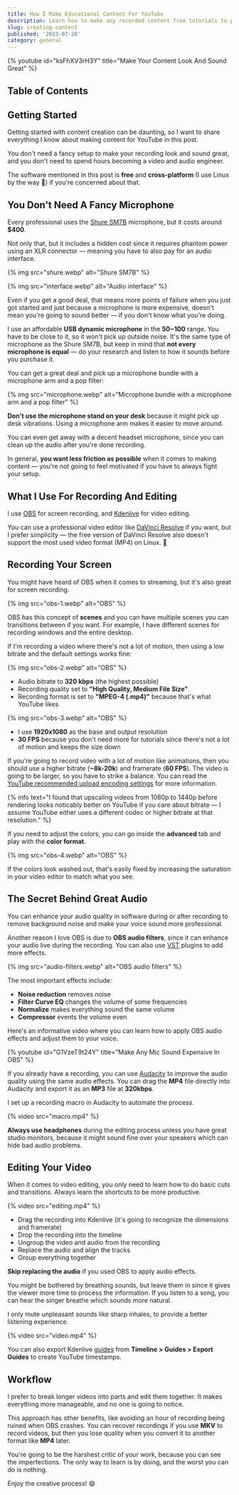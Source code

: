 ```yaml
---
title: How I Make Educational Content For YouTube
description: Learn how to make any recorded content from tutorials to presentations look and sound great.
slug: creating-content
published: '2023-07-28'
category: general
---
```


{% youtube id="ksFhXV3rH3Y" title="Make Your Content Look And Sound Great" %}

## Table of Contents

## Getting Started

Getting started with content creation can be daunting, so I want to share everything I know about making content for YouTube in this post.

You don't need a fancy setup to make your recording look and sound great, and you don't need to spend hours becoming a video and audio engineer.

The software mentioned in this post is **free** and **cross-platform** (I use Linux by the way 🐧) if you're concerned about that.

## You Don't Need A Fancy Microphone

Every professional uses the [Shure SM7B](https://www.shure.com/en-US/products/microphones/sm7b?variant=SM7B) microphone, but it costs around **$400**.

Not only that, but it includes a hidden cost since it requires phantom power using an XLR connector — meaning you have to also pay for an audio interface.

{% img src="shure.webp" alt="Shure SM7B" %}

{% img src="interface.webp" alt="Audio interface" %}

Even if you get a good deal, that means more points of failure when you just got started and just because a microphone is more expensive, doesn't mean you're going to sound better — if you don't know what you're doing.

I use an affordable **USB dynamic microphone** in the **$50-$100** range. You have to be close to it, so it won't pick up outside noise. It's the same type of microphone as the Shure SM7B, but keep in mind that **not every microphone is equal** — do your research and listen to how it sounds before you purchase it.

You can get a great deal and pick up a microphone bundle with a microphone arm and a pop filter:

{% img src="microphone.webp" alt="Microphone bundle with a microphone arm and a pop filter" %}

**Don't use the microphone stand on your desk** because it might pick up desk vibrations. Using a microphone arm makes it easier to move around.

You can even get away with a decent headset microphone, since you can clean up the audio after you're done recording.

In general, **you want less friction as possible** when it comes to making content — you're not going to feel motivated if you have to always fight your setup.

## What I Use For Recording And Editing

I use [OBS](https://obsproject.com/) for screen recording, and [Kdenlive](https://kdenlive.org/en/) for video editing.

You can use a professional video editor like [DaVinci Resolve](https://www.blackmagicdesign.com/products/davinciresolve/) if you want, but I prefer simplicity — the free version of DaVinci Resolve also doesn't support the most used video format (MP4) on Linux. 🤦

## Recording Your Screen

You might have heard of OBS when it comes to streaming, but it's also great for screen recording.

{% img src="obs-1.webp" alt="OBS" %}

OBS has this concept of **scenes** and you can have multiple scenes you can transitions between if you want. For example, I have different scenes for recording windows and the entire desktop.

If I'm recording a video where there's not a lot of motion, then using a low bitrate and the default settings works fine:

{% img src="obs-2.webp" alt="OBS" %}

- Audio bitrate to **320 kbps** (the highest possible)
- Recording quality set to **"High Quality, Medium File Size"**
- Recording format is set to **"MPEG-4 (.mp4)"** because that's what YouTube likes

{% img src="obs-3.webp" alt="OBS" %}

- I use **1920x1080** as the base and output resolution
- **30 FPS** because you don't need more for tutorials since there's not a lot of motion and keeps the size down

If you're going to record video with a lot of motion like animations, then you should use a higher bitrate (**~8k-20k**) and framerate (**60 FPS**). The video is going to be larger, so you have to strike a balance. You can read the [YouTube recommended upload encoding settings](https://support.google.com/youtube/answer/1722171) for more information.

{% info text="I found that upscaling videos from 1080p to 1440p before rendering looks noticably better on YouTube if you care about bitrate — I assume YouTube either uses a different codec or higher bitrate at that resolution." %}

If you need to adjust the colors, you can go inside the **advanced** tab and play with the **color format**.

{% img src="obs-4.webp" alt="OBS" %}

If the colors look washed out, that's easily fixed by increasing the saturation in your video editor to match what you see.

## The Secret Behind Great Audio

You can enhance your audio quality in software during or after recording to remove background noise and make your voice sound more professional.

Another reason I love OBS is due to **OBS audio filters**, since it can enhance your audio live during the recording. You can also use [VST](https://www.wikiwand.com/en/Virtual_Studio_Technology) plugins to add more effects.

{% img src="audio-filters.webp" alt="OBS audio filters" %}

The most important effects include:

- **Noise reduction** removes noise
- **Filter Curve EQ** changes the volume of some frequencies
- **Normalize** makes everything sound the same volume
- **Compressor** events the volume even

Here's an informative video where you can learn how to apply OBS audio effects and adjust them to your voice.

{% youtube id="G1VzeT9t24Y" title="Make Any Mic Sound Expensive In OBS" %}

If you already have a recording, you can use [Audacity](https://www.audacityteam.org/) to improve the audio quality using the same audio effects. You can drag the **MP4** file directly into Audacity and export it as an **MP3** file at **320kbps**.

I set up a recording macro in Audacity to automate the process.

{% video src="macro.mp4" %}

**Always use headphones** during the editing process unless you have great studio monitors, because it might sound fine over your speakers which can hide bad audio problems.

## Editing Your Video

When it comes to video editing, you only need to learn how to do basic cuts and transitions. Always learn the shortcuts to be more productive.

{% video src="editing.mp4" %}

- Drag the recording into Kdenlive (it's going to recognize the dimensions and framerate)
- Drop the recording into the timeline
- Ungroup the video and audio from the recording
- Replace the audio and align the tracks
- Group everything together

**Skip replacing the audio** if you used OBS to apply audio effects.

You might be bothered by breathing sounds, but leave them in since it gives the viewer more time to process the information. If you listen to a song, you can hear the singer breathe which sounds more natural.

I only mute unpleasant sounds like sharp inhales, to provide a better listening experience.

{% video src="video.mp4" %}

You can also export Kdenlive [guides](https://docs.kdenlive.org/en/cutting_and_assembling/guides.html) from **Timeline > Guides > Export Guides** to create YouTube timestamps.

## Workflow

I prefer to break longer videos into parts and edit them together. It makes everything more manageable, and no one is going to notice.

This approach has other benefits, like avoiding an hour of recording being ruined when OBS crashes. You can recover recordings if you use **MKV** to record videos, but then you lose quality when you convert it to another format like **MP4** later.

You're going to be the harshest critic of your work, because you can see the imperfections. The only way to learn is by doing, and the worst you can do is nothing.

Enjoy the creative process! 😄
